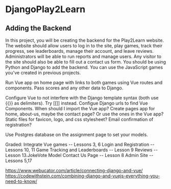# DjangoPlay2Learn
## Adding the Backend

In this project, you will be creating the backend for the Play2Learn website.
The website should allow users to log in to the site, play games, track their progress, see leaderboards, manage their account, and leave reviews.
Administrators will be able to run reports and manage users.
Any visitor to the site should also be able to fill out a contact us form.
You should be using Python and Django to add the backend.
You can use the JavaScript games you've created in previous projects.


Run Vue app on home page with links to both games using Vue routes and components. Pass scores and any other data to Django.


Configure Vue to not interfere with the Django template syntax (both use {{}} as delimiters). Try [[]] instead.
Configue Django urls to find Vue Components.
When should I import the Vue app?
Create pages app for home, about-us, maybe the contact page? Or use the ones in the Vue app?
Static files for favicon, logo, and css stylesheet?
Email confirmation of registration?

Use Postgres database on the assignment page to set your models.

Graded:
    Integrate Vue games -- Lessons 3, 6
    Login and Registration -- Lessons 10, 11
    Game Tracking and Leaderboards -- Lesson 9
    Reviews -- Lesson 13.JokeVote Model
    Contact Us Page -- Lesson 8
    Admin Site -- Lessons 5,17


https://www.webucator.com/article/connecting-django-and-vue/
https://codewithstein.com/combining-django-and-vuejs-everything-you-need-to-know/
